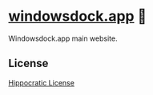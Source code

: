 # [windowsdock.app] 📄

Windowsdock.app main website.

[windowsdock.app]: https://windowsdock.app

## License

[Hippocratic License](LICENSE)
